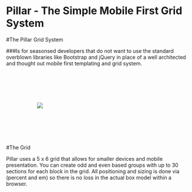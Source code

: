 Pillar - The Simple Mobile First Grid System
======

#The Pillar Grid System

###Is for seasonsed developers that do not want to use the standard overblown libraries like Bootstrap and jQuery in place of a well architected and thought out mobile first templating and grid system.

<img src="http://sass-lang.com/assets/img/logos/logo-235e394c.png" style="max-width: 300px;
margin: 5em;
padding: 1em;">

#The Grid

Pillar uses a 5 x 6 grid that allows for smaller devices and mobile presentation. You can create odd and even based groups with up to 30 sections for each block in the grid.  All positioning and sizing is done via (percent and em) so there is no loss in the actual box model within a browser.

